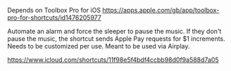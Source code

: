 
Depends on Toolbox Pro for iOS
https://apps.apple.com/gb/app/toolbox-pro-for-shortcuts/id1476205977

Automate an alarm and force the sleeper to pause the music. If they don't pause the music, the shortcut sends Apple Pay requests for $1 increments. Needs to be customized per use. Meant to be used via Airplay.

https://www.icloud.com/shortcuts/11f98e5f4bdf4ccbb98d0f9a588d7a05